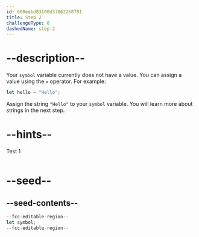 ```yaml
---
id: 660eebd83100d37862268781
title: Step 2
challengeType: 0
dashedName: step-2
---
```


# --description--

Your `symbol` variable currently does not have a value. You can assign a value using the `=` operator. For example:

```js
let hello = "Hello";
```

Assign the string `"Hello"` to your `symbol` variable. You will learn more about strings in the next step.

# --hints--

Test 1

```js

```

# --seed--

## --seed-contents--

```js
--fcc-editable-region--
let symbol;
--fcc-editable-region--
```
